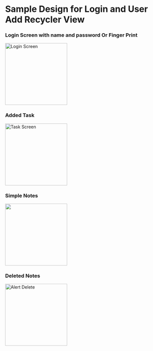 # Sample Design for Login and User Add Recycler View
### Login Screen with name and password Or Finger Print
<img src="https://m7madmagdy.github.io/pages/login_page.png" alt="Login Screen" style="width:200px;"/>


### Added Task
<img src="https://m7madmagdy.github.io/pages/task.png" alt="Task Screen" style="width:200px;"/>


### Simple Notes
<img src="https://m7madmagdy.github.io/pages/notes_page.png" style="width:200px;"/>


### Deleted Notes
<img src="https://m7madmagdy.github.io/pages/alert_page.png" alt="Alert Delete" style="width:200px;"/>
